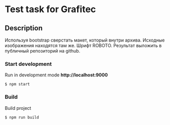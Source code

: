 # Test task for Grafitec

## Description

Используя bootstrap сверстать макет, который внутри архива. Исходные изображения находятся там же.
Шрифт ROBOTO. Результат выложить в публичный репозиторий на github.

### Start development
Run in development mode **http://localhost:9000**

````
$ npm start

````
### Build
Build project

````
$ npm run build

````
